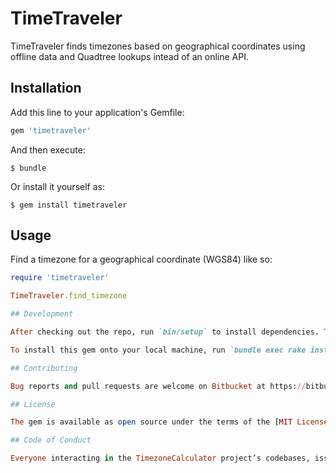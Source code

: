 # TimeTraveler

TimeTraveler finds timezones based on geographical coordinates using offline
data and Quadtree lookups intead of an online API.

## Installation

Add this line to your application's Gemfile:

```ruby
gem 'timetraveler'
```

And then execute:

    $ bundle

Or install it yourself as:

    $ gem install timetraveler

## Usage

Find a timezone for a geographical coordinate (WGS84) like so:

```ruby
require 'timetraveler'

TimeTraveler.find_timezone

## Development

After checking out the repo, run `bin/setup` to install dependencies. Then, run `rake spec` to run the tests. You can also run `bin/console` for an interactive prompt that will allow you to experiment.

To install this gem onto your local machine, run `bundle exec rake install`. To release a new version, update the version number in `version.rb`, and then run `bundle exec rake release`, which will create a git tag for the version, push git commits and tags, and push the `.gem` file to [rubygems.org](https://rubygems.org).

## Contributing

Bug reports and pull requests are welcome on Bitbucket at https://bitbucket.org/janlindblom/ruby-timetraveler. This project is intended to be a safe, welcoming space for collaboration, and contributors are expected to adhere to the [Contributor Covenant](http://contributor-covenant.org) code of conduct.

## License

The gem is available as open source under the terms of the [MIT License](https://opensource.org/licenses/MIT).

## Code of Conduct

Everyone interacting in the TimezoneCalculator project’s codebases, issue trackers, chat rooms and mailing lists is expected to follow the [code of conduct](https://bitbucket.org/janlindblom/ruby-timetraveler/src/master/CODE_OF_CONDUCT.md).
